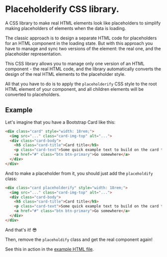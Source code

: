 # Placeholderify CSS library.

A CSS library to make real HTML elements look like placeholders to simplify
making placeholders of elements when the data is loading.

The classic approach is to design a separate HTML code for placeholders for an
HTML component in the loading state. But with this approach you have to manage
and sync two versions of the element: the real one, and the placeholder
representation.

This CSS library allows you to manage only one version of an HTML component -
the real HTML code, and the library automatically converts the design of the
real HTML elements to the placeholder style.

All that you have to do is to apply the `placeholderify` CSS style to the root
HTML element of your component, and all children elements will be converted
to placeholders.

## Example

Let's imagine that you have a Bootstrap Card like this:

```html
<div class="card" style="width: 18rem;">
  <img src="..." class="card-img-top" alt="...">
  <div class="card-body">
    <h5 class="card-title">Card title</h5>
    <p class="card-text">Some quick example text to build on the card title and make up the bulk of the card's content.</p>
    <a href="#" class="btn btn-primary">Go somewhere</a>
  </div>
</div>
```

And to make a placeholder from it, you should just add the `placeholdify` class:
```html
<div class="card placeholderify" style="width: 18rem;">
  <img src="..." class="card-img-top" alt="...">
  <div class="card-body">
    <h5 class="card-title">Card title</h5>
    <p class="card-text">Some quick example text to build on the card title and make up the bulk of the card's content.</p>
    <a href="#" class="btn btn-primary">Go somewhere</a>
  </div>
</div>
```

And that's it! 😎

Then, remove the `placeholdify` class and get the real component again!

See this in action in the [example HTML file](https://murznn.github.io/placeholderify/examples/index.html).
